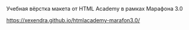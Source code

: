Учебная вёрстка макета от HTML Academy в рамках Марафона 3.0

https://xexendra.github.io/htmlacademy-marafon3.0/
